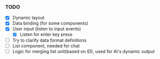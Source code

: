 ### TODO
- [x] Dynamic layout
- [x] Data binding (for some components)
- [x] User input (listen to input events)
    - [x] Listen for enter key press
- [ ] Try to clarify data format definitions
- [ ] List component, needed for chat
- [ ] Logic for merging list unit(based on ID), used for AI's dynamic output
